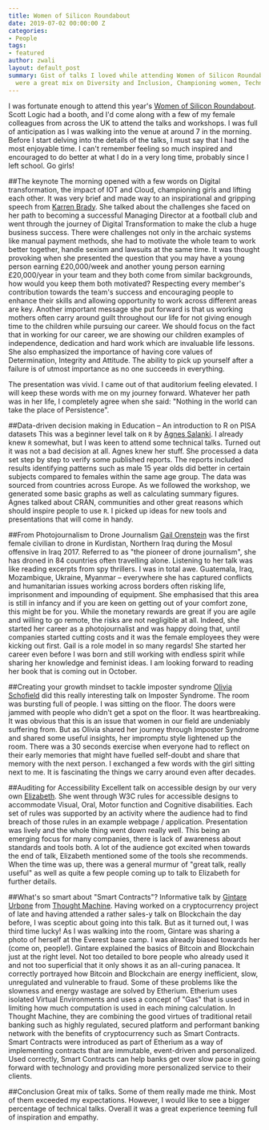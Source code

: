```yaml
---
title: Women of Silicon Roundabout
date: 2019-07-02 00:00:00 Z
categories:
- People
tags:
- featured
author: zwali
layout: default_post
summary: Gist of talks I loved while attending Women of Silicon Roundabout. The talks
  were a great mix on Diversity and Inclusion, Championing women, Technology and Motivation.
---
```


I was fortunate enough to attend this year's [Women of Silicon Roundabout](https://www.women-in-technology.com/). Scott Logic had a booth, and I'd come along with a few of my female colleagues from across the UK to attend the talks and workshops. I was full of anticipation as I was walking into the venue at around 7 in the morning. Before I start delving into the details of the talks, I must say that I had the most enjoyable time. I can't remember feeling so much inspired and encouraged to do better at what I do in a very long time, probably since I left school. Go girls!

##The keynote
The morning opened with a few words on Digital transformation, the impact of IOT and Cloud, championing girls and lifting each other. It was very brief and made way to an inspirational and gripping speech from [Karren Brady](https://en.wikipedia.org/wiki/Karren_Brady). She talked about the challenges she faced on her path to becoming a successful Managing Director at a football club and went through the journey of Digital Transformation to make the club a huge business success. There were challenges not only in the archaic systems like manual payment methods, she had to motivate the whole team to work better together, handle sexism and lawsuits at the same time. It was thought provoking when she presented the question that you may have a young person earning £20,000/week and another young person earning £20,000/year in your team and they both come from similar backgrounds, how would you keep them both motivated? Respecting every member's contribution towards the team's success and encouraging people to enhance their skills and allowing opportunity to work across different areas are key. Another important message she put forward is that us working mothers often carry around guilt throughout our life for not giving enough time to the children while pursuing our career. We should focus on the fact that in working for our career, we are showing our children examples of independence, dedication and hard work which are invaluable life lessons. She also emphasized the importance of having core values of Determination, Integrity and Attitude.  The ability to pick up yourself after a failure is of utmost importance as no one succeeds in everything.

The presentation was vivid. I came out of that auditorium feeling elevated. I will keep these words with me on my journey forward. Whatever her path was in her life, I completely agree when she said: "Nothing in the world can take the place of Persistence".  

##Data-driven decision making in Education – An introduction to R on PISA datasets
This was a beginner level talk on `R` by [Agnes Salanki](https://twitter.com/salankia?lang=en). I already knew `R` somewhat, but I was keen to attend some technical talks. Turned out it was not a bad decision at all. Agnes knew her stuff. She processed a data set step by step to verify some published reports. The reports included results identifying patterns such as male 15 year olds did better in certain subjects compared to females within the same age group. The data was sourced from countries across Europe. As we followed the workshop, we generated some basic graphs as well as calculating summary figures. Agnes talked about CRAN, communities and other great reasons which should inspire people to use `R`. I picked up ideas for new tools and presentations that will come in handy.

##From Photojournalism to Drone Journalism
[Gail Orenstein](https://www.gailorenstein.com/) was the first female civilian to drone in Kurdistan, Northern Iraq during the Mosul offensive in Iraq 2017. Referred to as "the pioneer of drone journalism", she has droned in 84 countries often travelling alone.  Listening to her talk was like reading excerpts from spy thrillers. I was in total awe. Guatemala, Iraq, Mozambique, Ukraine, Myanmar – everywhere she has captured conflicts and humanitarian issues working across borders often risking life, imprisonment and impounding of equipment. She emphasised that this area is still in infancy and if you are keen on getting out of your comfort zone, this might be for you. While the monetary rewards are great if you are agile and willing to go remote, the risks are not negligible at all. Indeed, she started her career as a photojournalist and was happy doing that, until companies started cutting costs and it was the female employees they were kicking out first. Gail is a role model in so many regards! She started her career even before I was born and still working with endless spirit while sharing her knowledge and feminist ideas. I am looking forward to reading her book that is coming out in October.

##Creating your growth mindset to tackle imposter syndrome
[Olivia Schofield](https://www.oliviaschofield.com/) did this really interesting talk on Imposter Syndrome. The room was bursting full of people. I was sitting on the floor. The doors were jammed with people who didn't get a spot on the floor. It was heartbreaking. It was obvious that this is an issue that women in our field are undeniably suffering from. But as Olivia shared her journey through Imposter Syndrome and shared some useful insights, her impromptu style lightened up the room. There was a 30 seconds exercise when everyone had to  reflect on their early memories that might have fuelled self-doubt and share that memory with the next person. I exchanged a few words with the girl sitting next to me. It is fascinating the things we carry around even after decades.

##Auditing for Accessibility
Excellent talk on accessible design by our very own [Elizabeth](https://blog.scottlogic.com/efiennes/). She went through W3C rules for accessible designs to accommodate Visual, Oral, Motor function and Cognitive disabilities. Each set of rules was supported by an activity where the audience had to find breach of those rules in an example webpage / application. Presentation was lively and the whole thing went down really well. This being an emerging focus for many companies, there is lack of awareness about standards and tools both. A lot of the audience got excited when towards the end of talk, Elizabeth mentioned some of the tools she recommends. When the time was up, there was a general murmur of "great talk, really useful" as well as quite a few people coming up to talk to Elizabeth for further details.

##What's so smart about "Smart Contracts"? 
Informative talk by [Gintare Urbone](https://twitter.com/gintareurbone?lang=en-gb) from [Thought Machine](https://www.thoughtmachine.net/). Having worked on a cryptocurrency project of late and having attended a rather sales-y talk on Blockchain the day before, I was sceptic about going into this talk. But as it turned out, I was third time lucky! As I was walking into the room, Gintare was sharing a photo of herself at the Everest base camp. I was already biased towards her (come on, people!). Gintare explained the basics of Bitcoin and Blockchain just at the right level. Not too detailed to bore people who already used it and not too superficial that it only shows it as an all-curing panacea. It correctly portrayed how Bitcoin and Blockchain are energy inefficient, slow, unregulated and vulnerable to fraud. Some of these problems like the slowness and energy wastage are solved by Etherium. Etherium uses isolated Virtual Environments and uses a concept of "Gas" that is used in limiting how much computation is used in each mining calculation. In Thought Machine, they are combining the good virtues of traditional retail banking such as highly regulated, secured platform and performant banking network with the benefits of cryptocurrency such as Smart Contracts. Smart Contracts were introduced as part of Etherium as a way of implementing contracts that are immutable, event-driven and personalized. Used correctly, Smart Contracts can help banks get over slow pace in going forward with technology and providing more personalized service to their clients.  

##Conclusion
Great mix of talks. Some of them really made me think. Most of them exceeded my expectations. However, I would like to see a bigger percentage of technical talks. Overall it was a great experience teeming full of inspiration and empathy. 
